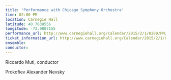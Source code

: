 ```yaml
---
title: 'Performance with Chicago Symphony Orchestra'
time: 02:00 PM
location: Carnegie Hall
latitude: 40.7638556
longitude: -73.9807155
performance_url: http://www.carnegiehall.org/Calendar/2015/2/1/0200/PM/Chicago-Symphony-Orchestra/
ticket_information_url: http://www.carnegiehall.org/Calendar/2015/2/1/0200/PM/Chicago-Symphony-Orchestra/
ensemble: 
conductor: 
---
```

Riccardo Muti, conductor

Prokofiev  Alexander Nevsky